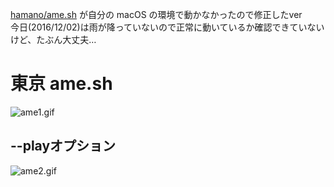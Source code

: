 [hamano/ame.sh](https://github.com/hamano/ame.sh) が自分の macOS の環境で動かなかったので修正したver  
今日(2016/12/02)は雨が降っていないので正常に動いているか確認できていないけど、たぶん大丈夫…

# 東京 ame.sh

![ame1.gif](images/ame1.gif)

## --playオプション

![ame2.gif](images/ame2.gif)

